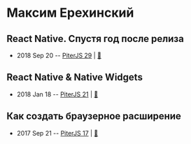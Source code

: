 # Максим Ерехинский

## React Native. Спустя год после релиза
- 2018 Sep 20 -- [PiterJS 29](https://www.youtube.com/watch?v=6DX8boous_c)  | [:notebook:](https://fs.piterjs.org/events/29/erekhinskiy.pdf)  
## React Native &amp; Native Widgets
- 2018 Jan 18 -- [PiterJS 21](https://youtu.be/wzB6mOblE1I)  | [:notebook:](https://github.com/piterjs/piterjs.org/blob/gh-pages/events/21/Native%20Widgets%20with%20React%20Native.pdf)  
## Как создать браузерное расширение
- 2017 Sep 21 -- [PiterJS 17](https://www.youtube.com/watch?v=hkB2olVa6pE)  | [:notebook:](https://github.com/piterjs/piterjs.org/blob/master/events/17/Maxim_Erekhinskiy.pdf)  
